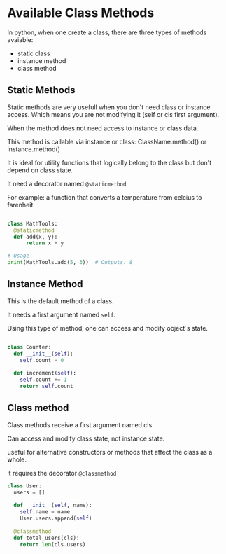 # Available Class Methods

In python, when one create a class, there are three types of methods avaiable:

- static class
- instance method
- class method

## Static Methods

Static methods are very usefull when you don't need class or instance access. Which means you are not modifying it
(self or cls first argument).

When the method does not need access to instance or class data.

This method is callable via instance or class: ClassName.method() or instance.method()

It is ideal for utility functions that logically belong to the class but don't depend on class state.

It need a decorator named `@staticmethod`

For example: a function that converts a temperature from celcius to farenheit.

```python

class MathTools:
  @staticmethod
  def add(x, y):
      return x + y

# Usage
print(MathTools.add(5, 3))  # Outputs: 8

```

## Instance Method

This is the default method of a class.

It needs a first argument named `self`.

Using this type of method, one can access and modify object´s state.

```python

class Counter:
  def __init__(self):
    self.count = 0
  
  def increment(self):
    self.count += 1
    return self.count

```

## Class method

Class methods receive a first argument named cls.

Can access and modify class state, not instance state.

useful for alternative constructors or methods that affect the class as a whole.

it requires the decorator `@classmethod`


```python
class User:
  users = []
  
  def __init__(self, name):
    self.name = name
    User.users.append(self)
  
  @classmethod
  def total_users(cls):
    return len(cls.users)


```
